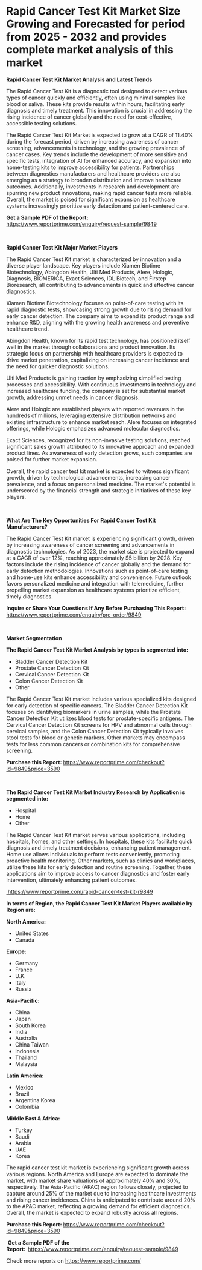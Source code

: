 <p><h1>Rapid Cancer Test Kit Market Size Growing and Forecasted for period from 2025 - 2032 and provides complete market analysis of this market</h1></p><p><strong>Rapid Cancer Test Kit Market Analysis and Latest Trends</strong></p>
<p><p>The Rapid Cancer Test Kit is a diagnostic tool designed to detect various types of cancer quickly and efficiently, often using minimal samples like blood or saliva. These kits provide results within hours, facilitating early diagnosis and timely treatment. This innovation is crucial in addressing the rising incidence of cancer globally and the need for cost-effective, accessible testing solutions.</p><p>The Rapid Cancer Test Kit Market is expected to grow at a CAGR of 11.40% during the forecast period, driven by increasing awareness of cancer screening, advancements in technology, and the growing prevalence of cancer cases. Key trends include the development of more sensitive and specific tests, integration of AI for enhanced accuracy, and expansion into home-testing kits to improve accessibility for patients. Partnerships between diagnostics manufacturers and healthcare providers are also emerging as a strategy to broaden distribution and improve healthcare outcomes. Additionally, investments in research and development are spurring new product innovations, making rapid cancer tests more reliable. Overall, the market is poised for significant expansion as healthcare systems increasingly prioritize early detection and patient-centered care.</p></p>
<p><strong>Get a Sample PDF of the Report:&nbsp;</strong> <a href="https://www.reportprime.com/enquiry/request-sample/9849?utm_campaign=3064&utm_medium=2&utm_source=Github&utm_content=ia&utm_term=20032025&utm_id=rapid-cancer-test-kit">https://www.reportprime.com/enquiry/request-sample/9849</a></p>
<p>&nbsp;</p>
<p><strong>Rapid Cancer Test Kit Major Market Players</strong></p>
<p><p>The Rapid Cancer Test Kit market is characterized by innovation and a diverse player landscape. Key players include Xiamen Biotime Biotechnology, Abingdon Health, Ulti Med Products, Alere, Hologic, Diagnosis, BIOMERICA, Exact Sciences, IDL Biotech, and Firstep Bioresearch, all contributing to advancements in quick and effective cancer diagnostics.</p><p>Xiamen Biotime Biotechnology focuses on point-of-care testing with its rapid diagnostic tests, showcasing strong growth due to rising demand for early cancer detection. The company aims to expand its product range and enhance R&D, aligning with the growing health awareness and preventive healthcare trend.</p><p>Abingdon Health, known for its rapid test technology, has positioned itself well in the market through collaborations and product innovation. Its strategic focus on partnership with healthcare providers is expected to drive market penetration, capitalizing on increasing cancer incidence and the need for quicker diagnostic solutions.</p><p>Ulti Med Products is gaining traction by emphasizing simplified testing processes and accessibility. With continuous investments in technology and increased healthcare funding, the company is set for substantial market growth, addressing unmet needs in cancer diagnosis.</p><p>Alere and Hologic are established players with reported revenues in the hundreds of millions, leveraging extensive distribution networks and existing infrastructure to enhance market reach. Alere focuses on integrated offerings, while Hologic emphasizes advanced molecular diagnostics.</p><p>Exact Sciences, recognized for its non-invasive testing solutions, reached significant sales growth attributed to its innovative approach and expanded product lines. As awareness of early detection grows, such companies are poised for further market expansion.</p><p>Overall, the rapid cancer test kit market is expected to witness significant growth, driven by technological advancements, increasing cancer prevalence, and a focus on personalized medicine. The market's potential is underscored by the financial strength and strategic initiatives of these key players.</p></p>
<p>&nbsp;</p>
<p><strong>What Are The Key Opportunities For Rapid Cancer Test Kit Manufacturers?</strong></p>
<p><p>The Rapid Cancer Test Kit market is experiencing significant growth, driven by increasing awareness of cancer screening and advancements in diagnostic technologies. As of 2023, the market size is projected to expand at a CAGR of over 12%, reaching approximately $5 billion by 2028. Key factors include the rising incidence of cancer globally and the demand for early detection methodologies. Innovations such as point-of-care testing and home-use kits enhance accessibility and convenience. Future outlook favors personalized medicine and integration with telemedicine, further propelling market expansion as healthcare systems prioritize efficient, timely diagnostics.</p></p>
<p><strong>Inquire or Share Your Questions If Any Before Purchasing This Report:</strong> <a href="https://www.reportprime.com/enquiry/pre-order/9849?utm_campaign=3064&utm_medium=2&utm_source=Github&utm_content=ia&utm_term=20032025&utm_id=rapid-cancer-test-kit">https://www.reportprime.com/enquiry/pre-order/9849</a></p>
<p>&nbsp;</p>
<p><strong>Market Segmentation</strong></p>
<p><strong>The Rapid Cancer Test Kit Market Analysis by types is segmented into:</strong></p>
<p><ul><li>Bladder Cancer Detection Kit</li><li>Prostate Cancer Detection Kit</li><li>Cervical Cancer Detection Kit</li><li>Colon Cancer Detection Kit</li><li>Other</li></ul></p>
<p><p>The Rapid Cancer Test Kit market includes various specialized kits designed for early detection of specific cancers. The Bladder Cancer Detection Kit focuses on identifying biomarkers in urine samples, while the Prostate Cancer Detection Kit utilizes blood tests for prostate-specific antigens. The Cervical Cancer Detection Kit screens for HPV and abnormal cells through cervical samples, and the Colon Cancer Detection Kit typically involves stool tests for blood or genetic markers. Other markets may encompass tests for less common cancers or combination kits for comprehensive screening.</p></p>
<p><strong>Purchase this Report:&nbsp;</strong><a href="https://www.reportprime.com/checkout?id=9849&price=3590&utm_campaign=3064&utm_medium=2&utm_source=Github&utm_content=ia&utm_term=20032025&utm_id=rapid-cancer-test-kit">https://www.reportprime.com/checkout?id=9849&price=3590</a></p>
<p>&nbsp;</p>
<p><strong>The Rapid Cancer Test Kit Market Industry Research by Application is segmented into:</strong></p>
<p><ul><li>Hospital</li><li>Home</li><li>Other</li></ul></p>
<p><p>The Rapid Cancer Test Kit market serves various applications, including hospitals, homes, and other settings. In hospitals, these kits facilitate quick diagnosis and timely treatment decisions, enhancing patient management. Home use allows individuals to perform tests conveniently, promoting proactive health monitoring. Other markets, such as clinics and workplaces, utilize these kits for early detection and routine screening. Together, these applications aim to improve access to cancer diagnostics and foster early intervention, ultimately enhancing patient outcomes.</p></p>
<p><a href="https://www.reportprime.com/rapid-cancer-test-kit-r9849?utm_campaign=3064&utm_medium=2&utm_source=Github&utm_content=ia&utm_term=20032025&utm_id=rapid-cancer-test-kit">&nbsp;https://www.reportprime.com/rapid-cancer-test-kit-r9849</a></p>
<p><strong>In terms of Region, the Rapid Cancer Test Kit Market Players available by Region are:</strong></p>
<p>
    <p> <strong> North America: </strong>
        <ul>
            <li>United States</li>
            <li>Canada</li>
        </ul>
        </p> 
    <p> <strong> Europe: </strong>
        <ul>
            <li>Germany</li>
            <li>France</li>
            <li>U.K.</li>
            <li>Italy</li>
            <li>Russia</li>
        </ul>
        </p> 
    <p> <strong> Asia-Pacific: </strong>
        <ul>
            <li>China</li>
            <li>Japan</li>
            <li>South Korea</li>
            <li>India</li>
            <li>Australia</li>
            <li>China Taiwan</li>
            <li>Indonesia</li>
            <li>Thailand</li>
            <li>Malaysia</li>
        </ul>
        </p> 
    <p> <strong> Latin America: </strong>
        <ul>
            <li>Mexico</li>
            <li>Brazil</li>
            <li>Argentina Korea</li>
            <li>Colombia</li>
        </ul>
        </p> 
    <p> <strong> Middle East & Africa: </strong>
        <ul>
            <li>Turkey</li>
            <li>Saudi</li>
            <li>Arabia</li>
            <li>UAE</li>
            <li>Korea</li>
        </ul>
    </p>
    </p>
<p><p>The rapid cancer test kit market is experiencing significant growth across various regions. North America and Europe are expected to dominate the market, with market share valuations of approximately 40% and 30%, respectively. The Asia-Pacific (APAC) region follows closely, projected to capture around 25% of the market due to increasing healthcare investments and rising cancer incidences. China is anticipated to contribute around 20% to the APAC market, reflecting a growing demand for efficient diagnostics. Overall, the market is expected to expand robustly across all regions.</p></p>
<p><strong>Purchase this Report: </strong><a href="https://www.reportprime.com/checkout?id=9849&price=3590&utm_campaign=3064&utm_medium=2&utm_source=Github&utm_content=ia&utm_term=20032025&utm_id=rapid-cancer-test-kit">https://www.reportprime.com/checkout?id=9849&price=3590</a></p>
<p>&nbsp;<strong>Get a Sample PDF of the Report:&nbsp;&nbsp;</strong><a href="https://www.reportprime.com/enquiry/request-sample/9849?utm_campaign=3064&utm_medium=2&utm_source=Github&utm_content=ia&utm_term=20032025&utm_id=rapid-cancer-test-kit">https://www.reportprime.com/enquiry/request-sample/9849</a></p>
<p><strong></strong></p>
<p>Check more reports on <a href="https://www.reportprime.com/?utm_campaign=3064&utm_medium=2&utm_source=Github&utm_content=ia&utm_term=20032025&utm_id=rapid-cancer-test-kit">https://www.reportprime.com/</a></p>